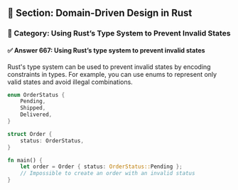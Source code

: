 ## 📘 Section: Domain-Driven Design in Rust
### 🔹 Category: Using Rust’s Type System to Prevent Invalid States
#### ✅ Answer 667: Using Rust’s type system to prevent invalid states

Rust's type system can be used to prevent invalid states by encoding constraints in types. For example, you can use enums to represent only valid states and avoid illegal combinations.

```rust
enum OrderStatus {
    Pending,
    Shipped,
    Delivered,
}

struct Order {
    status: OrderStatus,
}

fn main() {
    let order = Order { status: OrderStatus::Pending };
    // Impossible to create an order with an invalid status
}
```

